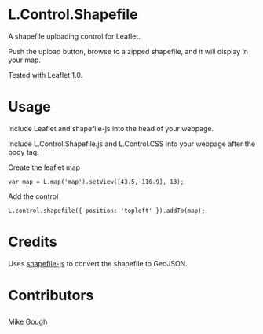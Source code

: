 # L.Control.Shapefile
A shapefile uploading control for Leaflet.<p>
Push the upload button, browse to a zipped shapefile, and it will display in your map. <p>
Tested with Leaflet 1.0. 

# Usage
Include Leaflet and shapefile-js into the head of your webpage.<p>
Include L.Control.Shapefile.js and L.Control.CSS into your webpage after the body tag.<p>
Create the leaflet map<p>
```
var map = L.map('map').setView([43.5,-116.9], 13);

```

Add the control<p>

```
L.control.shapefile({ position: 'topleft' }).addTo(map);

```
# Credits
Uses <a href="https://github.com/calvinmetcalf/shapefile-js">shapefile-js</a> to convert the shapefile to GeoJSON.<p>
# Contributors<p>
Mike Gough<p>
